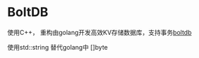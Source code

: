 # BoltDB

使用C++， 重构由golang开发高效KV存储数据库，支持事务[boltdb](https://github.com/boltdb/bolt)



使用std::string 替代golang中 []byte
